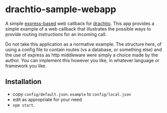 # drachtio-sample-webapp

A simple [express-based](https://expressjs.com/) web callback for [drachtio](https://drachtio.org/).  This app provides a simple example of a web callback that illustrates the possible ways to provide routing instructions for an incoming call.

Do not take this application as a normative example.  The structure here, of using a config file to contain routes (vs a database, or something else) and the use of express as http middleware were simply a choice made by the author.  You can implement this however you like, in whatever language or framework you like.

## Installation
* copy `config/default.json.example` to `config/local.json`
* edit as appropriate for your need
* `npm start`.